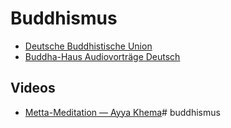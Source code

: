 # Buddhismus
- [Deutsche Buddhistische Union](http://www.buddhismus-deutschland.de/)
- [Buddha-Haus Audiovorträge Deutsch](https://www.buddha-haus-shop.de/info/Audiovortraege-Deutsch.html)
## Videos
- [Metta-Meditation — Ayya Khema](https://www.youtube.com/watch?v=jrk6PDL6Ua0)# buddhismus
